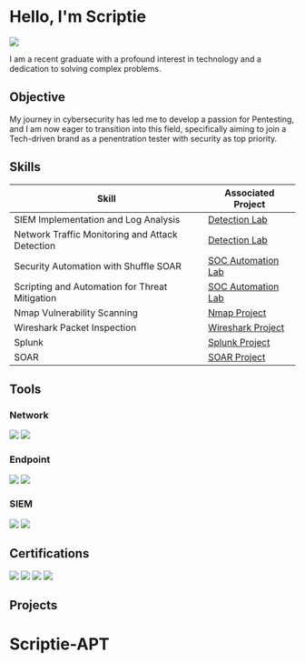 # Hello, I'm Scriptie
<a href="https://www.linkedin.com/in/gift-afortu-2692022b0"><img src="https://img.shields.io/badge/-LinkedIn-0072b1?&style=for-the-badge&logo=linkedin&logoColor=white" /></a>

I am a recent graduate with a profound interest in technology and a dedication to solving complex problems.

## Objective

My journey in cybersecurity has led me to develop a passion for Pentesting, and I am now eager to transition into this field, specifically aiming to join a Tech-driven brand as a penentration tester with security as top priority.

## Skills

| Skill                                         | Associated Project         |
|-----------------------------------------------|----------------------------|
| SIEM Implementation and Log Analysis          | <a href="https://google.com">Detection Lab</a>|
| Network Traffic Monitoring and Attack Detection | <a href="https://google.com">Detection Lab</a>|
| Security Automation with Shuffle SOAR         | <a href="https://google.com">SOC Automation Lab</a>|
| Scripting and Automation for Threat Mitigation | <a href="https://google.com">SOC Automation Lab</a>|
| Nmap Vulnerability Scanning                   | <a href="https://google.com">Nmap Project</a>|
| Wireshark Packet Inspection                   | <a href="https://google.com">Wireshark Project</a>|
| Splunk                                        | <a href="https://google.com">Splunk Project</a>|
| SOAR                                          | <a href="https://google.com">SOAR Project</a>|

## Tools

### Network
<div>
    <img src="https://img.shields.io/badge/-Wireshark-1679A7?&style=for-the-badge&logo=Wireshark&logoColor=white" />
    <img src="https://img.shields.io/badge/-Nmap-4682B4?&style=for-the-badge&logo=Nmap&logoColor=white" />
</div>

### Endpoint
<div>
    <img src="https://img.shields.io/badge/-Microsoft_Defender_for_Endpoint-00A4EF?&style=for-the-badge&logo=Microsoft&logoColor=white" />
    <img src="https://img.shields.io/badge/-APIsec-FF5733?&style=for-the-badge&logo=APIsec&logoColor=white" />
</div>

### SIEM
<div>
    <img src="https://img.shields.io/badge/-Microsoft_Sentinel-0078D4?&style=for-the-badge&logo=Microsoft&logoColor=white" />
    <img src="https://img.shields.io/badge/-Splunk-000000?&style=for-the-badge&logo=Splunk&logoColor=white" />
</div>

## Certifications
<div>
<img src="https://img.shields.io/badge/-Google_Cybersecurity_Certificate-4285F4?&style=for-the-badge&logo=Google&logoColor=white" /> 
<img src="https://img.shields.io/badge/-APIsec_University_Getting_Started_with_API_Pentesting-FF5733?&style=for-the-badge&logo=APIsec&logoColor=white" />
<img src="https://img.shields.io/badge/-APIsec_University_Introduction_to_Pentesting-FF5733?&style=for-the-badge&logo=APIsec&logoColor=white" />
<img src="https://img.shields.io/badge/-Let's_Defend_SOC_Fundamentals-000000?&style=for-the-badge&logo=LetsDefend&logoColor=white" />
</div>

## Projects

# Scriptie-APT
